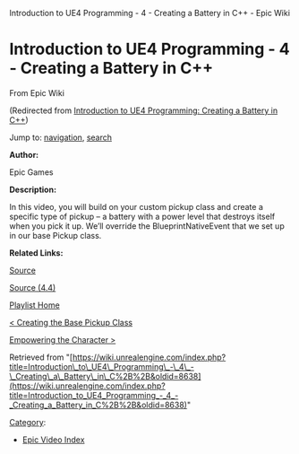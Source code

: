 Introduction to UE4 Programming - 4 - Creating a Battery in C++ - Epic Wiki              

Introduction to UE4 Programming - 4 - Creating a Battery in C++
===============================================================

From Epic Wiki

(Redirected from [Introduction to UE4 Programming: Creating a Battery in C++](/index.php?title=Introduction_to_UE4_Programming:_Creating_a_Battery_in_C%2B%2B&redirect=no "Introduction to UE4 Programming: Creating a Battery in C++"))

Jump to: [navigation](#mw-navigation), [search](#p-search)

  

**Author:**

Epic Games

**Description:**

In this video, you will build on your custom pickup class and create a specific type of pickup – a battery with a power level that destroys itself when you pick it up. We’ll override the BlueprintNativeEvent that we set up in our base Pickup class.

**Related Links:**

[Source](https://d26ilriwvtzlb.cloudfront.net/3/3c/Source.zip "Source.zip")

[Source (4.4)](https://d26ilriwvtzlb.cloudfront.net/8/85/Source_4_4.zip "Source 4 4.zip")

[Playlist Home](/Category:Epic_Video_Playlists "Category:Epic Video Playlists")

[< Creating the Base Pickup Class](/Introduction_to_UE4_Programming_-_3_-_Creating_the_Base_Pickup_Class "Introduction to UE4 Programming - 3 - Creating the Base Pickup Class")

[Empowering the Character >](/Introduction_to_UE4_Programming_-_5_-_Empowering_the_Character "Introduction to UE4 Programming - 5 - Empowering the Character")

Retrieved from "[https://wiki.unrealengine.com/index.php?title=Introduction\_to\_UE4\_Programming\_-\_4\_-\_Creating\_a\_Battery\_in\_C%2B%2B&oldid=8638](https://wiki.unrealengine.com/index.php?title=Introduction_to_UE4_Programming_-_4_-_Creating_a_Battery_in_C%2B%2B&oldid=8638)"

[Category](/Special:Categories "Special:Categories"):

*   [Epic Video Index](/index.php?title=Category:Epic_Video_Index&action=edit&redlink=1 "Category:Epic Video Index (page does not exist)")